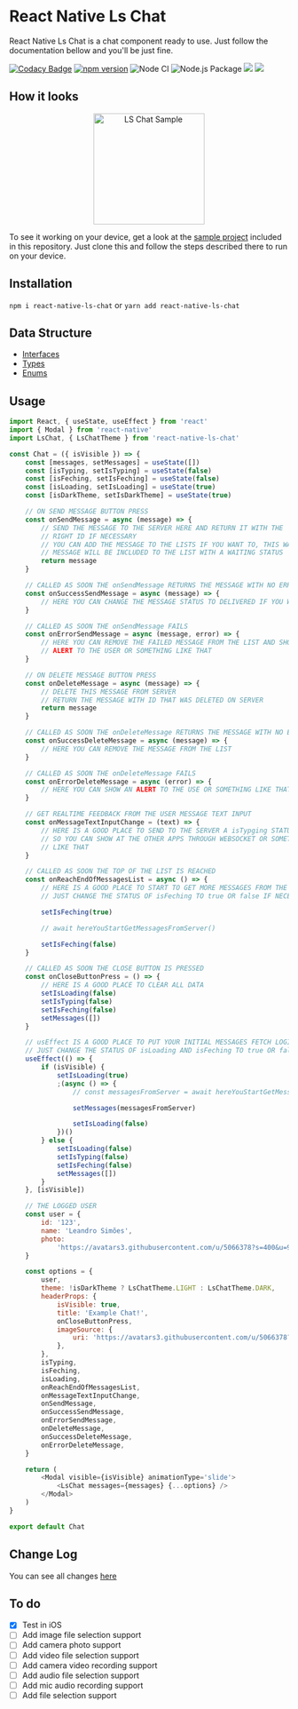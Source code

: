 # React Native Ls Chat

React Native Ls Chat is a chat component ready to use. Just follow the documentation bellow and you'll be just fine.


[![Codacy Badge](https://app.codacy.com/project/badge/Grade/fc15ad2ad16b460583651143d4bdfd99)](https://www.codacy.com/gh/leandrosimoes/react-native-ls-chat/dashboard?utm_source=github.com&amp;utm_medium=referral&amp;utm_content=leandrosimoes/react-native-ls-chat&amp;utm_campaign=Badge_Grade)
[![npm version](https://badge.fury.io/js/react-native-ls-chat.svg)](https://badge.fury.io/js/react-native-ls-chat)
![Node CI](https://github.com/leandrosimoes/react-native-ls-chat/workflows/Node%20CI/badge.svg)
![Node.js Package](https://github.com/leandrosimoes/react-native-ls-chat/workflows/Node%2Ejs%20Package/badge.svg)
[<img src="https://img.shields.io/badge/slack-@lesimoes/help-blue.svg?logo=slack">](https://lesimoes.slack.com/messages/C0529EQV7FD) 
[<img src="https://img.shields.io/badge/discord-@lesimoes/help-blue.svg?logo=discord">](https://discord.gg/V7ThAXUXyr) 

## How it looks

<p align="center">
    <img src="https://github.com/leandrosimoes/react-native-ls-chat/raw/master/rn-ls-chat-sample.gif" alt="LS Chat Sample" width="200"  />
</p>

To see it working on your device, get a look at the [sample project](https://github.com/leandrosimoes/react-native-ls-chat/tree/main/example) included in this repository. Just clone this and follow the steps described there to run on your device.

## Installation

`npm i react-native-ls-chat` or `yarn add react-native-ls-chat`

## Data Structure

* [Interfaces](https://github.com/leandrosimoes/react-native-ls-chat/tree/master/src/interfaces)
* [Types](https://github.com/leandrosimoes/react-native-ls-chat/tree/master/src/types)
* [Enums](https://github.com/leandrosimoes/react-native-ls-chat/tree/master/src/enums)

## Usage

```javascript
import React, { useState, useEffect } from 'react'
import { Modal } from 'react-native'
import LsChat, { LsChatTheme } from 'react-native-ls-chat'

const Chat = ({ isVisible }) => {
    const [messages, setMessages] = useState([])
    const [isTyping, setIsTyping] = useState(false)
    const [isFeching, setIsFeching] = useState(false)
    const [isLoading, setIsLoading] = useState(true)
    const [isDarkTheme, setIsDarkTheme] = useState(true)

    // ON SEND MESSAGE BUTTON PRESS
    const onSendMessage = async (message) => {
        // SEND THE MESSAGE TO THE SERVER HERE AND RETURN IT WITH THE
        // RIGHT ID IF NECESSARY
        // YOU CAN ADD THE MESSAGE TO THE LISTS IF YOU WANT TO, THIS WAY, THE
        // MESSAGE WILL BE INCLUDED TO THE LIST WITH A WAITING STATUS
        return message
    }

    // CALLED AS SOON THE onSendMessage RETURNS THE MESSAGE WITH NO ERRORS
    const onSuccessSendMessage = async (message) => {
        // HERE YOU CAN CHANGE THE MESSAGE STATUS TO DELIVERED IF YOU WANT
    }

    // CALLED AS SOON THE onSendMessage FAILS
    const onErrorSendMessage = async (message, error) => {
        // HERE YOU CAN REMOVE THE FAILED MESSAGE FROM THE LIST AND SHOW A
        // ALERT TO THE USER OR SOMETHING LIKE THAT
    }

    // ON DELETE MESSAGE BUTTON PRESS
    const onDeleteMessage = async (message) => {
        // DELETE THIS MESSAGE FROM SERVER
        // RETURN THE MESSAGE WITH ID THAT WAS DELETED ON SERVER
        return message
    }

    // CALLED AS SOON THE onDeleteMessage RETURNS THE MESSAGE WITH NO ERRORS
    const onSuccessDeleteMessage = async (message) => {
        // HERE YOU CAN REMOVE THE MESSAGE FROM THE LIST
    }

    // CALLED AS SOON THE onDeleteMessage FAILS
    const onErrorDeleteMessage = async (error) => {
        // HERE YOU CAN SHOW AN ALERT TO THE USE OR SOMETHING LIKE THAT
    }

    // GET REALTIME FEEDBACK FROM THE USER MESSAGE TEXT INPUT
    const onMessageTextInputChange = (text) => {
        // HERE IS A GOOD PLACE TO SEND TO THE SERVER A isTypging STATUS
        // SO YOU CAN SHOW AT THE OTHER APPS THROUGH WEBSOCKET OR SOMETHING
        // LIKE THAT
    }

    // CALLED AS SOON THE TOP OF THE LIST IS REACHED
    const onReachEndOfMessagesList = async () => {
        // HERE IS A GOOD PLACE TO START TO GET MORE MESSAGES FROM THE SERVER
        // JUST CHANGE THE STATUS OF isFeching TO true OR false IF NECESSARY

        setIsFeching(true)

        // await hereYouStartGetMessagesFromServer()

        setIsFeching(false)
    }

    // CALLED AS SOON THE CLOSE BUTTON IS PRESSED
    const onCloseButtonPress = () => {
        // HERE IS A GOOD PLACE TO CLEAR ALL DATA
        setIsLoading(false)
        setIsTyping(false)
        setIsFeching(false)
        setMessages([])
    }

    // usEffect IS A GOOD PLACE TO PUT YOUR INITIAL MESSAGES FETCH LOGIC
    // JUST CHANGE THE STATUS OF isLoading AND isFeching TO true OR false IF NECESSARY
    useEffect(() => {
        if (isVisible) {
            setIsLoading(true)
            ;(async () => {
                // const messagesFromServer = await hereYouStartGetMessagesFromServer()

                setMessages(messagesFromServer)

                setIsLoading(false)
            })()
        } else {
            setIsLoading(false)
            setIsTyping(false)
            setIsFeching(false)
            setMessages([])
        }
    }, [isVisible])

    // THE LOGGED USER
    const user = {
        id: '123',
        name: 'Leandro Simões',
        photo:
            'https://avatars3.githubusercontent.com/u/5066378?s=400&u=98d81da11220a6d0f7f51532e2c3e949b50a445b&v=4',
    }

    const options = {
        user,
        theme: !isDarkTheme ? LsChatTheme.LIGHT : LsChatTheme.DARK,
        headerProps: {
            isVisible: true,
            title: 'Example Chat!',
            onCloseButtonPress,
            imageSource: {
                uri: 'https://avatars3.githubusercontent.com/u/5066378?s=400&u=98d81da11220a6d0f7f51532e2c3e949b50a445b&v=4',
            },
        },
        isTyping,
        isFeching,
        isLoading,
        onReachEndOfMessagesList,
        onMessageTextInputChange,
        onSendMessage,
        onSuccessSendMessage,
        onErrorSendMessage,
        onDeleteMessage,
        onSuccessDeleteMessage,
        onErrorDeleteMessage,
    }

    return (
        <Modal visible={isVisible} animationType='slide'>
            <LsChat messages={messages} {...options} />
        </Modal>
    )
}

export default Chat
```

## Change Log

You can see all changes [here](https://github.com/leandrosimoes/react-native-ls-chat/blob/master/CHANGELOG.md)

## To do

- [x] Test in iOS
- [ ] Add image file selection support
- [ ] Add camera photo support
- [ ] Add video file selection support
- [ ] Add camera video recording support
- [ ] Add audio file selection support
- [ ] Add mic audio recording support
- [ ] Add file selection support
